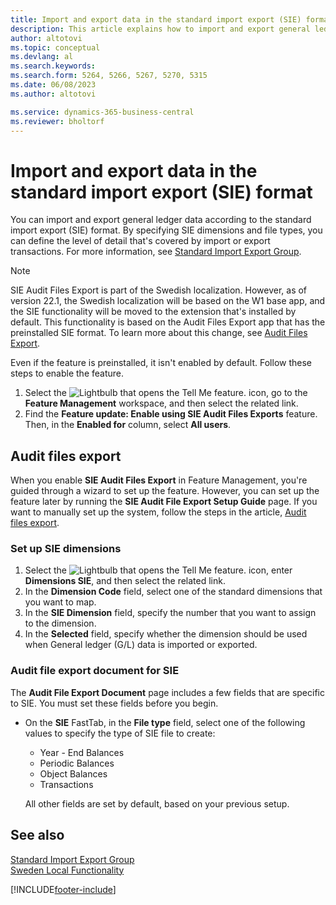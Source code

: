 ```yaml
---
title: Import and export data in the standard import export (SIE) format
description: This article explains how to import and export general ledger data according to the standard import export (SIE) format for Sweden.
author: altotovi
ms.topic: conceptual
ms.devlang: al
ms.search.keywords:
ms.search.form: 5264, 5266, 5267, 5270, 5315
ms.date: 06/08/2023
ms.author: altotovi

ms.service: dynamics-365-business-central
ms.reviewer: bholtorf
---
```


# Import and export data in the standard import export (SIE) format

You can import and export general ledger data according to the standard import export (SIE) format. By specifying SIE dimensions and file types, you can define the level of detail that's covered by import or export transactions. For more information, see [Standard Import Export Group](https://go.microsoft.com/fwlink/?LinkID=164870&clcid=0x41d).

> [!NOTE]
> SIE Audit Files Export is part of the Swedish localization. However, as of version 22.1, the Swedish localization will be based on the W1 base app, and the SIE functionality will be moved to the extension that's installed by default. This functionality is based on the Audit Files Export app that has the preinstalled SIE format. To learn more about this change, see [Audit Files Export](../../finance-how-to-export-audit-files.md).

Even if the feature is preinstalled, it isn't enabled by default. Follow these steps to enable the feature.

1. Select the ![Lightbulb that opens the Tell Me feature.](../../media/ui-search/search_small.png "Tell me what you want to do") icon, go to the **Feature Management** workspace, and then select the related link.
2. Find the **Feature update: Enable using SIE Audit Files Exports** feature. Then, in the **Enabled for** column, select **All users**.

## Audit files export 

When you enable **SIE Audit Files Export** in Feature Management, you're guided through a wizard to set up the feature. However, you can set up the feature later by running the **SIE Audit File Export Setup Guide** page. If you want to manually set up the system, follow the steps in the article, [Audit files export](../../finance-how-to-export-audit-files.md).

### Set up SIE dimensions

1. Select the ![Lightbulb that opens the Tell Me feature.](../../media/ui-search/search_small.png "Tell me what you want to do") icon, enter **Dimensions SIE**, and then select the related link.
2. In the **Dimension Code** field, select one of the standard dimensions that you want to map.
3. In the **SIE Dimension** field, specify the number that you want to assign to the dimension.
4. In the **Selected** field, specify whether the dimension should be used when General ledger (G/L) data is imported or exported.

### Audit file export document for SIE

The **Audit File Export Document** page includes a few fields that are specific to SIE. You must set these fields before you begin.

- On the **SIE** FastTab, in the **File type** field, select one of the following values to specify the type of SIE file to create:

    - Year - End Balances
    - Periodic Balances
    - Object Balances
    - Transactions

    All other fields are set by default, based on your previous setup.

## See also

[Standard Import Export Group](https://go.microsoft.com/fwlink/?LinkID=164870&clcid=0x41d)  
[Sweden Local Functionality](sweden-local-functionality.md)

[!INCLUDE[footer-include](../../includes/footer-banner.md)]
